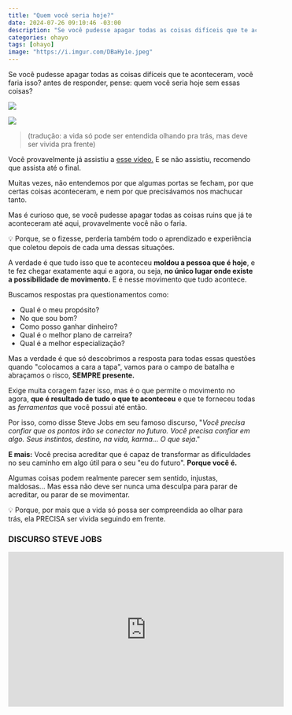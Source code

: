 ```yaml
---
title: "Quem você seria hoje?"
date: 2024-07-26 09:10:46 -03:00
description: "Se você pudesse apagar todas as coisas difíceis que te aconteceram, você faria isso?"
categories: ohayo
tags: [ohayo]
image: "https://i.imgur.com/DBaHy1e.jpeg"
---
```

Se você pudesse apagar todas as coisas difíceis que te aconteceram, você faria isso? antes de responder, pense: quem você seria hoje sem essas coisas?

![](https://cdn.jsdelivr.net/gh/geanramos/files/img/rising-tag.png)


![](https://media.beehiiv.com/uploads/asset/file/56798878-a14f-4f22-83e2-cc2b64e6017b/Untitled-114.png)

> (tradução: a vida só pode ser entendida olhando pra trás, mas deve ser vivida pra frente)

Você provavelmente já assistiu a  [esse vídeo.](https://www.youtube.com/watch?v=45xrq0wpqv4)  E se não assistiu, recomendo que assista até o final.

Muitas vezes, não entendemos por que algumas portas se fecham, por que certas coisas aconteceram, e nem por que precisávamos nos machucar tanto.

Mas é curioso que, se você pudesse apagar todas as coisas ruins que já te aconteceram até aqui, provavelmente você não o faria.

💡 Porque, se o fizesse, perderia também todo o aprendizado e experiência que coletou depois de cada uma dessas situações.

A verdade é que tudo isso que te aconteceu  **moldou a pessoa que é hoje**, e te fez chegar exatamente aqui e agora, ou seja,  **no único lugar onde existe a possibilidade de movimento.**  E é nesse movimento que tudo acontece.

Buscamos respostas pra questionamentos como:

-   Qual é o meu propósito?    
-   No que sou bom?    
-   Como posso ganhar dinheiro?    
-   Qual é o melhor plano de carreira?    
-   Qual é a melhor especialização?    

Mas a verdade é que só descobrimos a resposta para todas essas questões quando "colocamos a cara a tapa", vamos para o campo de batalha e abraçamos o risco,  **SEMPRE presente.**

Exige muita coragem fazer isso, mas é o que permite o movimento no agora,  **que é resultado de tudo o que te aconteceu**  e que te forneceu todas as  _ferramentas_  que você possui até então.

Por isso, como disse Steve Jobs em seu famoso discurso, "_Você precisa confiar que os pontos irão se conectar no futuro. Você precisa confiar em algo. Seus instintos, destino, na vida, karma… O que seja_."

**E mais:**  Você precisa acreditar que é capaz de transformar as dificuldades no seu caminho em algo útil para o seu "eu do futuro".  **Porque você é.**

Algumas coisas podem realmente parecer sem sentido, injustas, maldosas... Mas essa não deve ser nunca uma desculpa para parar de acreditar, ou parar de se movimentar.

💡 Porque, por mais que a vida só possa ser compreendida ao olhar para trás, ela PRECISA ser vivida seguindo em frente.


### DISCURSO STEVE JOBS
<iframe width="560" height="315" src="https://www.youtube.com/embed/45xrq0wpqv4?si=AualXGUCB3LyTttM" title="YouTube video player" frameborder="0" allow="accelerometer; autoplay; clipboard-write; encrypted-media; gyroscope; picture-in-picture; web-share" referrerpolicy="strict-origin-when-cross-origin" allowfullscreen></iframe>